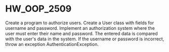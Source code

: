 # HW_OOP_2509
Create a program to authorize users. Create a User class with fields for username and password. Implement an authorization system where the user must enter their name and password. The entered data is compared with the user's data in the system. If the username or password is incorrect, throw an exception
AuthenticationException.
